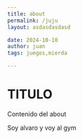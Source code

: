 ```yaml
---
title: about
permalink: /juju
layout: asdasdasdasd

date: 2024-10-10
author: juan
tags: juegos,mierda

---
```


# TITULO

Contenido del about

Soy alvaro y voy al gym


